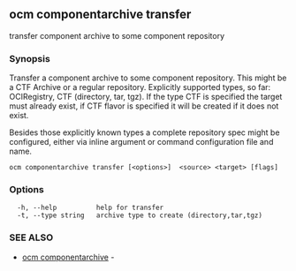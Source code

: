 ## ocm componentarchive transfer

transfer component archive to some component repository

### Synopsis


Transfer a component archive to some component repository. This might
be a CTF Archive or a regular repository.
Explicitly supported types, so far: OCIRegistry, CTF (directory, tar, tgz).
If the type CTF is specified the target must already exist, if CTF flavor
is specified it will be created if it does not exist.

Besides those explicitly known types a complete repository spec might be configured,
either via inline argument or command configuration file and name.


```
ocm componentarchive transfer [<options>]  <source> <target> [flags]
```

### Options

```
  -h, --help          help for transfer
  -t, --type string   archive type to create (directory,tar,tgz)
```

### SEE ALSO

* [ocm componentarchive](ocm_componentarchive.md)	 - 

